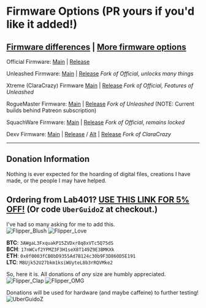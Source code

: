 # Firmware Options (PR yours if you'd like it added!)

## [Firmware differences](https://github.com/djsime1/awesome-flipperzero/blob/main/Firmwares.md) | [More firmware options](https://github.com/djsime1/awesome-flipperzero#firmwares--tweaks)

Official Firmware: [Main](https://github.com/flipperdevices/flipperzero-firmware) | [Release](https://github.com/flipperdevices/flipperzero-firmware/releases)

Unleashed Firmware: [Main](https://github.com/Eng1n33r/flipperzero-firmware) | [Release](https://github.com/Eng1n33r/flipperzero-firmware/releases) *Fork of Official, unlocks many things*

Xtreme (ClaraCrazy) Firmware [Main](https://github.com/ClaraCrazy/Flipper-Xtreme) | [Release](https://github.com/ClaraCrazy/Flipper-Xtreme/releases) *Fork of Official, Features of Unleashed*

RogueMaster Firmware: [Main](https://github.com/RogueMaster/flipperzero-firmware-wPlugins) | [Release](https://github.com/RogueMaster/flipperzero-firmware-wPlugins/releases) *Fork of Unleashed* (NOTE: Current builds behind Patreon subscription)

SquachWare Firmware: [Main](https://github.com/skizzophrenic/SquachWare-CFW) | [Release](https://github.com/skizzophrenic/SquachWare-CFW/releases) *Fork of Official, remains locked*

Dexv Firmware: [Main](https://github.com/DXVVAY/Dexv0) | [Release](https://github.com/DXVVAY/Dexv0/releases) / [Alt](https://github.com/DXVVAY/Dexvmaster0) | [Release](https://github.com/DXVVAY/Dexvmaster0/releases) *Fork of ClaraCrazy*

-----

## Donation Information

Nothing is ever expected for the hoarding of digital files, creations I have made, or the people I may have helped.

## Ordering from Lab401? [USE THIS LINK FOR 5% OFF!](https://lab401.com/r?id=vsmgoc) (Or code `UberGuidoZ` at checkout.)

I've had so many asking for me to add this.<br>
![Flipper_Blush](https://user-images.githubusercontent.com/57457139/183561666-4424a3cc-679b-4016-a368-24f7e7ad0a88.jpg) ![Flipper_Love](https://user-images.githubusercontent.com/57457139/183561692-381d37bd-264f-4c88-8877-e58d60d9be6e.jpg)

**BTC**: `3AWgaL3FxquakP15ZVDxr8q8xVTc5Q75dS`<br>
**BCH**: `17nWCvf2YPMZ3F3H1seX8T149Z9E3BMKXk`<br>
**ETH**: `0x0f0003fCB0bD9355Ad7B124c30b9F3D860D5E191`<br>
**LTC**: `M8Ujk52U27bkm1ksiWUyteL8b3rRQVMke2`

So, here it is. All donations of *any* size are humbly appreciated.<br>
![Flipper_Clap](https://user-images.githubusercontent.com/57457139/183561789-2e853ede-8ef7-41e8-a67c-716225177e5d.jpg) ![Flipper_OMG](https://user-images.githubusercontent.com/57457139/183561787-e21bdc1e-b316-4e67-b327-5129503d0313.jpg)

Donations will be used for hardware (and maybe caffeine) to further testing!<br>
![UberGuidoZ](https://cdn.discordapp.com/emojis/1000632669622767686.gif)
